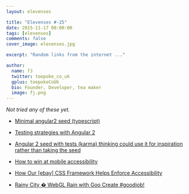 ```yaml
---
layout: elevenses

title: "Elevenses #-25"
date: 2015-11-17 08:00:00
tags: [elevenses]
comments: false
cover_image: elevenses.jpg

excerpt: "Random links from the internet ..."

author:
  name: fJ
  twitter: toepoke_co_uk
  gplus: toepokeCoUk
  bio: Founder, Developer, tea maker
  image: fj.png
---
```



*Not tried any of these yet.*

* [Minimal angular2 seed (typescript)](https://github.com/jhades/ng2-minimal )

* [Testing strategies with Angular 2](https://www.youtube.com/watchv=C0F2E-PRm44)

* [Angular 2 seed with tests (karma)  thinking could use it for inspiration rather than taking the seed](https://github.com/juliemr/ng2-test-seed)

* [How to win at mobile accessibility ](https://vimeo.com/144596949)

* [How Our [ebay] CSS Framework Helps Enforce Accessibility](http://www.ebaytechblog.com/2015/11/04/how-our-css-framework-helps-enforce-accessibility/ )

* [Rainy City � WebGL Rain with Goo Create #goodjob!](http://goocreate.com/blog/1183/rainy-city-webgl-rain-with-goo-create/ )

